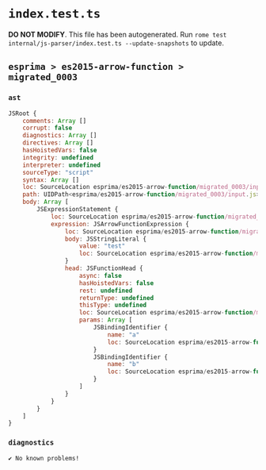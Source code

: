# `index.test.ts`

**DO NOT MODIFY**. This file has been autogenerated. Run `rome test internal/js-parser/index.test.ts --update-snapshots` to update.

## `esprima > es2015-arrow-function > migrated_0003`

### `ast`

```javascript
JSRoot {
	comments: Array []
	corrupt: false
	diagnostics: Array []
	directives: Array []
	hasHoistedVars: false
	integrity: undefined
	interpreter: undefined
	sourceType: "script"
	syntax: Array []
	loc: SourceLocation esprima/es2015-arrow-function/migrated_0003/input.js 1:0-2:0
	path: UIDPath<esprima/es2015-arrow-function/migrated_0003/input.js>
	body: Array [
		JSExpressionStatement {
			loc: SourceLocation esprima/es2015-arrow-function/migrated_0003/input.js 1:0-1:16
			expression: JSArrowFunctionExpression {
				loc: SourceLocation esprima/es2015-arrow-function/migrated_0003/input.js 1:0-1:16
				body: JSStringLiteral {
					value: "test"
					loc: SourceLocation esprima/es2015-arrow-function/migrated_0003/input.js 1:10-1:16
				}
				head: JSFunctionHead {
					async: false
					hasHoistedVars: false
					rest: undefined
					returnType: undefined
					thisType: undefined
					loc: SourceLocation esprima/es2015-arrow-function/migrated_0003/input.js 1:0-1:9
					params: Array [
						JSBindingIdentifier {
							name: "a"
							loc: SourceLocation esprima/es2015-arrow-function/migrated_0003/input.js 1:1-1:2 (a)
						}
						JSBindingIdentifier {
							name: "b"
							loc: SourceLocation esprima/es2015-arrow-function/migrated_0003/input.js 1:4-1:5 (b)
						}
					]
				}
			}
		}
	]
}
```

### `diagnostics`

```
✔ No known problems!

```
